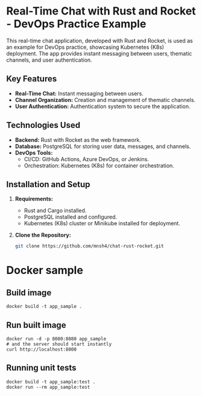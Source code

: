 # Real-Time Chat with Rust and Rocket - DevOps Practice Example

This real-time chat application, developed with Rust and Rocket, is used as an example for DevOps practice, showcasing Kubernetes (K8s) deployment. The app provides instant messaging between users, thematic channels, and user authentication.

## Key Features

- **Real-Time Chat:** Instant messaging between users.
- **Channel Organization:** Creation and management of thematic channels.
- **User Authentication:** Authentication system to secure the application.

## Technologies Used

- **Backend:** Rust with Rocket as the web framework.
- **Database:** PostgreSQL for storing user data, messages, and channels.
- **DevOps Tools:**
  - CI/CD: GitHub Actions, Azure DevOps, or Jenkins.
  - Orchestration: Kubernetes (K8s) for container orchestration.

## Installation and Setup

1. **Requirements:**

   - Rust and Cargo installed.
   - PostgreSQL installed and configured.
   - Kubernetes (K8s) cluster or Minikube installed for deployment.

2. **Clone the Repository:**
   ```bash
   git clone https://github.com/mnsh4/chat-rust-rocket.git
   ```

# Docker sample

## Build image

```shell
docker build -t app_sample .
```

## Run built image

```shell
docker run -d -p 8080:8080 app_sample
# and the server should start instantly
curl http://localhost:8000
```

## Running unit tests

```shell
docker build -t app_sample:test .
docker run --rm app_sample:test
```
